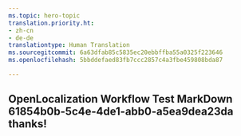 ```yaml
---
ms.topic: hero-topic
translation.priority.ht:
- zh-cn
- de-de
translationtype: Human Translation
ms.sourcegitcommit: 6a63dfab85c5835ec20ebbffba55a0325f223646
ms.openlocfilehash: 5bbddefaed83fb7ccc2857c4a3fbe459808bda87

---
```

## OpenLocalization Workflow Test MarkDown 61854b0b-5c4e-4de1-abb0-a5ea9dea23da thanks!



<!--HONumber=Oct16_HO3-->


